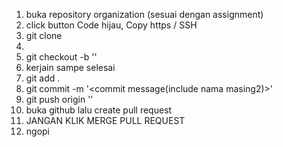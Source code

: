1. buka repository organization (sesuai dengan assignment)
2. click button Code hijau, Copy https / SSH
3. git clone <paste https>
4.
5. git checkout -b '<nama branch sesuai spreadsheet>'
6. kerjain sampe selesai
7. git add .
8. git commit -m '<commit message(include nama masing2)>'
9. git push origin '<nama branch sesuai spreadsheet>'
10. buka github lalu create pull request
11. JANGAN KLIK MERGE PULL REQUEST
12. ngopi